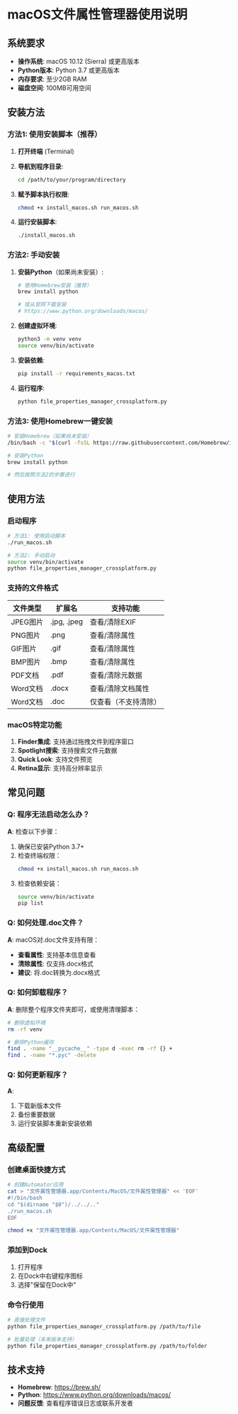 # macOS文件属性管理器使用说明

## 系统要求

- **操作系统**: macOS 10.12 (Sierra) 或更高版本
- **Python版本**: Python 3.7 或更高版本
- **内存要求**: 至少2GB RAM
- **磁盘空间**: 100MB可用空间

## 安装方法

### 方法1: 使用安装脚本（推荐）

1. **打开终端** (Terminal)
2. **导航到程序目录**:
   ```bash
   cd /path/to/your/program/directory
   ```

3. **赋予脚本执行权限**:
   ```bash
   chmod +x install_macos.sh run_macos.sh
   ```

4. **运行安装脚本**:
   ```bash
   ./install_macos.sh
   ```

### 方法2: 手动安装

1. **安装Python**（如果尚未安装）:
   ```bash
   # 使用Homebrew安装（推荐）
   brew install python
   
   # 或从官网下载安装
   # https://www.python.org/downloads/macos/
   ```

2. **创建虚拟环境**:
   ```bash
   python3 -m venv venv
   source venv/bin/activate
   ```

3. **安装依赖**:
   ```bash
   pip install -r requirements_macos.txt
   ```

4. **运行程序**:
   ```bash
   python file_properties_manager_crossplatform.py
   ```

### 方法3: 使用Homebrew一键安装

```bash
# 安装Homebrew（如果尚未安装）
/bin/bash -c "$(curl -fsSL https://raw.githubusercontent.com/Homebrew/install/HEAD/install.sh)"

# 安装Python
brew install python

# 然后按照方法2的步骤进行
```

## 使用方法

### 启动程序

```bash
# 方法1: 使用启动脚本
./run_macos.sh

# 方法2: 手动启动
source venv/bin/activate
python file_properties_manager_crossplatform.py
```

### 支持的文件格式

| 文件类型 | 扩展名 | 支持功能 |
|---------|--------|----------|
| JPEG图片 | .jpg, .jpeg | 查看/清除EXIF |
| PNG图片 | .png | 查看/清除属性 |
| GIF图片 | .gif | 查看/清除属性 |
| BMP图片 | .bmp | 查看/清除属性 |
| PDF文档 | .pdf | 查看/清除元数据 |
| Word文档 | .docx | 查看/清除文档属性 |
| Word文档 | .doc | 仅查看（不支持清除） |

### macOS特定功能

1. **Finder集成**: 支持通过拖拽文件到程序窗口
2. **Spotlight搜索**: 支持搜索文件元数据
3. **Quick Look**: 支持文件预览
4. **Retina显示**: 支持高分辨率显示

## 常见问题

### Q: 程序无法启动怎么办？

**A**: 检查以下步骤：
1. 确保已安装Python 3.7+
2. 检查终端权限：
   ```bash
   chmod +x install_macos.sh run_macos.sh
   ```
3. 检查依赖安装：
   ```bash
   source venv/bin/activate
   pip list
   ```

### Q: 如何处理.doc文件？

**A**: macOS对.doc文件支持有限：
- **查看属性**: 支持基本信息查看
- **清除属性**: 仅支持.docx格式
- **建议**: 将.doc转换为.docx格式

### Q: 如何卸载程序？

**A**: 删除整个程序文件夹即可，或使用清理脚本：

```bash
# 删除虚拟环境
rm -rf venv

# 删除Python缓存
find . -name "__pycache__" -type d -exec rm -rf {} +
find . -name "*.pyc" -delete
```

### Q: 如何更新程序？

**A**: 
1. 下载新版本文件
2. 备份重要数据
3. 运行安装脚本重新安装依赖

## 高级配置

### 创建桌面快捷方式

```bash
# 创建Automator应用
cat > "文件属性管理器.app/Contents/MacOS/文件属性管理器" << 'EOF'
#!/bin/bash
cd "$(dirname "$0")/../../.."
./run_macos.sh
EOF

chmod +x "文件属性管理器.app/Contents/MacOS/文件属性管理器"
```

### 添加到Dock

1. 打开程序
2. 在Dock中右键程序图标
3. 选择"保留在Dock中"

### 命令行使用

```bash
# 直接处理文件
python file_properties_manager_crossplatform.py /path/to/file

# 批量处理（未来版本支持）
python file_properties_manager_crossplatform.py /path/to/folder
```

## 技术支持

- **Homebrew**: https://brew.sh/
- **Python**: https://www.python.org/downloads/macos/
- **问题反馈**: 查看程序错误日志或联系开发者